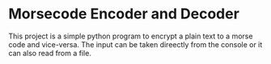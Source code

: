 # Morsecode Encoder and Decoder

This project is a simple python program to encrypt a plain text to a morse code and vice-versa. The input can be taken direectly from the console or it can also read from a file.
